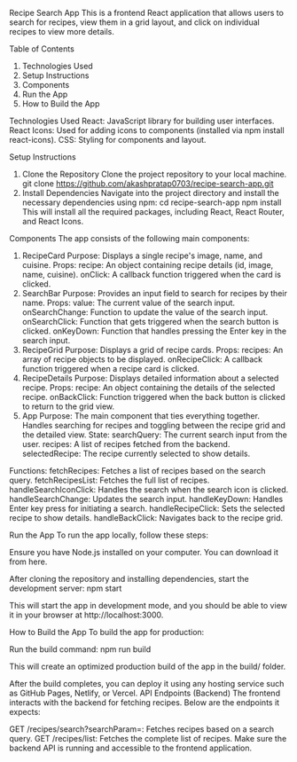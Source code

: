 Recipe Search App
This is a frontend React application that allows users to search for recipes, view them in a grid layout, and click on individual recipes to view more details.

Table of Contents
1. Technologies Used
2. Setup Instructions
3. Components
4. Run the App
5. How to Build the App

Technologies Used
React: JavaScript library for building user interfaces.
React Icons: Used for adding icons to components (installed via npm install react-icons).
CSS: Styling for components and layout.

Setup Instructions
1. Clone the Repository
Clone the project repository to your local machine.
git clone https://github.com/akashpratap0703/recipe-search-app.git
2. Install Dependencies
Navigate into the project directory and install the necessary dependencies using npm:
cd recipe-search-app
npm install
This will install all the required packages, including React, React Router, and React Icons.

Components
The app consists of the following main components:

1. RecipeCard
Purpose: Displays a single recipe's image, name, and cuisine.
Props:
recipe: An object containing recipe details (id, image, name, cuisine).
onClick: A callback function triggered when the card is clicked.
2. SearchBar
Purpose: Provides an input field to search for recipes by their name.
Props:
value: The current value of the search input.
onSearchChange: Function to update the value of the search input.
onSearchClick: Function that gets triggered when the search button is clicked.
onKeyDown: Function that handles pressing the Enter key in the search input.
3. RecipeGrid
Purpose: Displays a grid of recipe cards.
Props:
recipes: An array of recipe objects to be displayed.
onRecipeClick: A callback function triggered when a recipe card is clicked.
4. RecipeDetails
Purpose: Displays detailed information about a selected recipe.
Props:
recipe: An object containing the details of the selected recipe.
onBackClick: Function triggered when the back button is clicked to return to the grid view.
5. App
Purpose: The main component that ties everything together. Handles searching for recipes and toggling between the recipe grid and the detailed view.
State:
searchQuery: The current search input from the user.
recipes: A list of recipes fetched from the backend.
selectedRecipe: The recipe currently selected to show details.

Functions:
fetchRecipes: Fetches a list of recipes based on the search query.
fetchRecipesList: Fetches the full list of recipes.
handleSearchIconClick: Handles the search when the search icon is clicked.
handleSearchChange: Updates the search input.
handleKeyDown: Handles Enter key press for initiating a search.
handleRecipeClick: Sets the selected recipe to show details.
handleBackClick: Navigates back to the recipe grid.

Run the App
To run the app locally, follow these steps:

Ensure you have Node.js installed on your computer. You can download it from here.

After cloning the repository and installing dependencies, start the development server:
npm start

This will start the app in development mode, and you should be able to view it in your browser at http://localhost:3000.

How to Build the App
To build the app for production:

Run the build command:
npm run build

This will create an optimized production build of the app in the build/ folder.

After the build completes, you can deploy it using any hosting service such as GitHub Pages, Netlify, or Vercel.
API Endpoints (Backend)
The frontend interacts with the backend for fetching recipes. Below are the endpoints it expects:

GET /recipes/search?searchParam=<query>: Fetches recipes based on a search query.
GET /recipes/list: Fetches the complete list of recipes.
Make sure the backend API is running and accessible to the frontend application.